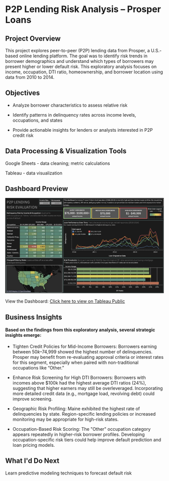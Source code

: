 # P2P Lending Risk Analysis – Prosper Loans

## Project Overview

This project explores peer-to-peer (P2P) lending data from Prosper, a U.S.-based online lending platform. The goal was to identify risk trends in borrower demographics and understand which types of borrowers may present higher or lower default risk. This exploratory analysis focuses on income, occupation, DTI ratio, homeownership, and borrower location using data from 2010 to 2014.

## Objectives

- Analyze borrower characteristics to assess relative risk

- Identify patterns in delinquency rates across income levels, occupations, and states

- Provide actionable insights for lenders or analysts interested in P2P credit risk

## Data Processing & Visualization Tools

Google Sheets - data cleaning; metric calculations

Tableau - data visualization

## Dashboard Preview

![P2P Lending Risk Dashboard](P2P%20Lending%20Risk.png)




View the Dashboard: [Click here to view on Tableau Public](https://public.tableau.com/app/profile/ari.lim.reyes/viz/P2PLendingRisk_17442426603830/ProsperLoanRiskDashboard)


## Business Insights

#### Based on the findings from this exploratory analysis, several strategic insights emerge:

- Tighten Credit Policies for Mid-Income Borrowers: Borrowers earning between $50k–$74,999 showed the highest number of delinquencies. Prosper may benefit from re-evaluating approval criteria or interest rates for this segment, especially when paired with non-traditional occupations like “Other.”


- Enhance Risk Screening for High DTI Borrowers: Borrowers with incomes above $100k had the highest average DTI ratios (24%), suggesting that higher earners may still be overleveraged. Incorporating more detailed credit data (e.g., mortgage load, revolving debt) could improve screening.


- Geographic Risk Profiling: Maine exhibited the highest rate of delinquencies by state. Region-specific lending policies or increased monitoring may be appropriate for high-risk states.


- Occupation-Based Risk Scoring: The "Other" occupation category appears repeatedly in higher-risk borrower profiles. Developing occupation-specific risk tiers could help improve default prediction and loan pricing models.

## What I'd Do Next


Learn predictive modeling techniques to forecast default risk

